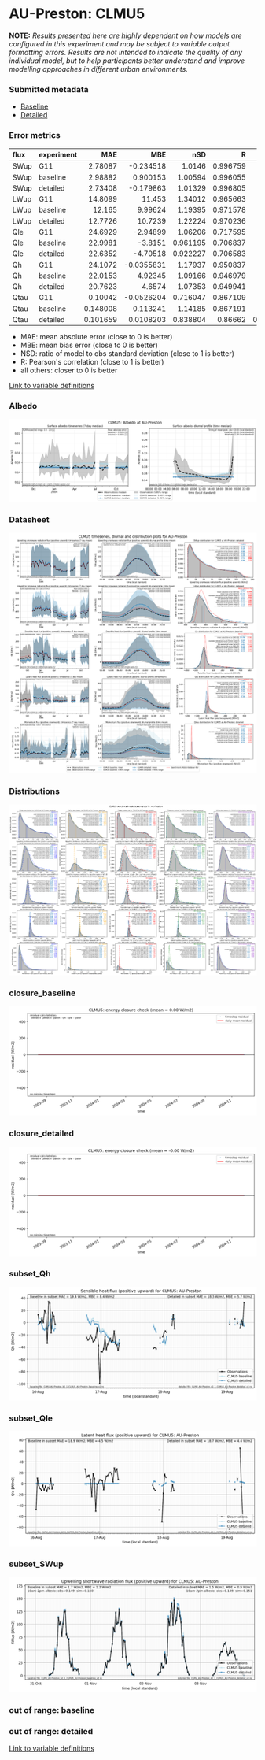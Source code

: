 # AU-Preston: CLMU5

**NOTE:** *Results presented here are highly dependent on how models are configured in this experiment and may be subject to variable output formatting errors. Results are not intended to indicate the quality of any individual model, but to help participants better understand and improve modelling approaches in different urban environments.*

### Submitted metadata

- [Baseline](CLMU5_AU-Preston_baseline_attrs.md)
- [Detailed](CLMU5_AU-Preston_detailed_attrs.md)

### Error metrics

| flux   | experiment   |       MAE |        MBE |      nSD |        R |         5th |      95th |      RMSE |     cRMSE |       AMBE |      1-nSD |        1-R |   nSkewness |   nKurtosis |   Overlap |
|:-------|:-------------|----------:|-----------:|---------:|---------:|------------:|----------:|----------:|----------:|-----------:|-----------:|-----------:|------------:|------------:|----------:|
| SWup   | G11          |  2.78087  | -0.234518  | 1.0146   | 0.996759 |  0.79831    |  2.39014  |  3.84382  | 0.0823991 |  0.234518  | 0.0146029  | 0.00324085 |   0.0287102 |   0.0582673 | 0.065477  |
| SWup   | baseline     |  2.98882  |  0.900153  | 1.00594  | 0.996055 |  0.478753   |  0.303116 |  4.25611  | 0.0892825 |  0.900153  | 0.00593605 | 0.00394465 |   0.0862664 |   0.178824  | 0.0687321 |
| SWup   | detailed     |  2.73408  | -0.179863  | 1.01329  | 0.996805 |  0.545667   |  2.26462  |  3.80392  | 0.0815523 |  0.179863  | 0.0132884  | 0.00319465 |   0.026849  |   0.051893  | 0.0630411 |
| LWup   | G11          | 14.8099   | 11.453     | 1.34012  | 0.965663 |  0.364105   | 48.9499   | 22.3111   | 0.455758  | 11.453     | 0.340123   | 0.034337   |   0.17057   |   0.239051  | 0.0756788 |
| LWup   | baseline     | 12.165    |  9.99624   | 1.19395  | 0.971578 |  5.33549    | 34.043    | 16.9204   | 0.324783  |  9.99624   | 0.193946   | 0.0284222  |   0.168029  |   0.191393  | 0.098717  |
| LWup   | detailed     | 12.7726   | 10.7239    | 1.22224  | 0.970236 |  4.52546    | 38.0502   | 18.1885   | 0.349498  | 10.7239    | 0.22224    | 0.0297643  |   0.162468  |   0.167039  | 0.0963169 |
| Qle    | G11          | 24.6929   | -2.94899   | 1.06206  | 0.717595 | 11.8668     | 15.1268   | 38.0835   | 0.776991  |  2.94899   | 0.0620611  | 0.282405   |   0.0605814 |   0.49772   | 0.179543  |
| Qle    | baseline     | 22.9981   | -3.8151    | 0.961195 | 0.706837 |  9.92824    | 11.1521   | 36.9223   | 0.751718  |  3.8151    | 0.0388051  | 0.293163   |   0.222072  |   0.207882  | 0.276339  |
| Qle    | detailed     | 22.6352   | -4.70518   | 0.922227 | 0.706583 |  9.52877    |  6.98892  | 36.4453   | 0.739759  |  4.70518   | 0.0777727  | 0.293417   |   0.172908  |   0.28871   | 0.300761  |
| Qh     | G11          | 24.1072   | -0.0355831 | 1.17937  | 0.950837 | 19.6253     | 41.2659   | 35.2768   | 0.384882  |  0.0355831 | 0.179366   | 0.049163   |   0.0972327 |   0.281432  | 0.219254  |
| Qh     | baseline     | 22.0153   |  4.92345   | 1.09166  | 0.946979 |  6.4021     | 22.3595   | 32.6596   | 0.35237   |  4.92345   | 0.0916602  | 0.0530215  |   0.104176  |   0.280542  | 0.131982  |
| Qh     | detailed     | 20.7623   |  4.6574    | 1.07353  | 0.949941 |  3.60948    | 19.4886   | 31.1353   | 0.335984  |  4.6574    | 0.0735258  | 0.0500589  |   0.0927799 |   0.279398  | 0.131572  |
| Qtau   | G11          |  0.10042  | -0.0526204 | 0.716047 | 0.867109 |  0.0041275  |  0.258664 |  0.169775 | 0.52052   |  0.0526204 | 0.283953   | 0.132891   |   0.253349  |   0.456799  | 0.110394  |
| Qtau   | baseline     |  0.148008 |  0.113241  | 1.14185  | 0.867191 |  0.013265   |  0.174603 |  0.209405 | 0.568697  |  0.113241  | 0.141848   | 0.132809   |   0.223513  |   0.382468  | 0.180886  |
| Qtau   | detailed     |  0.101659 |  0.0108203 | 0.838804 | 0.86662  |  0.00810055 |  0.11455  |  0.155165 | 0.499743  |  0.0108203 | 0.161196   | 0.13338    |   0.231101  |   0.405479  | 0.111969  |

 - MAE: mean absolute error (close to 0 is better)
 - MBE: mean bias error (close to 0 is better)
 - NSD: ratio of model to obs standard deviation (close to 1 is better)
 - R: Pearson's correlation (close to 1 is better)
 - all others: closer to 0 is better

[Link to variable definitions](../modelattrs/variable_definitions.md)

### <a name="albedo"></a>Albedo
[![CLMU5_AU-Preston_Albedo.png](CLMU5_AU-Preston_Albedo.png)](CLMU5_AU-Preston_Albedo.png)

### <a name="datasheet"></a>Datasheet
[![CLMU5_AU-Preston_Datasheet.png](CLMU5_AU-Preston_Datasheet.png)](CLMU5_AU-Preston_Datasheet.png)

### <a name="distributions"></a>Distributions
[![CLMU5_AU-Preston_Distributions.png](CLMU5_AU-Preston_Distributions.png)](CLMU5_AU-Preston_Distributions.png)

### <a name="closure_baseline"></a>closure_baseline
[![CLMU5_AU-Preston_closure_baseline.png](CLMU5_AU-Preston_closure_baseline.png)](CLMU5_AU-Preston_closure_baseline.png)

### <a name="closure_detailed"></a>closure_detailed
[![CLMU5_AU-Preston_closure_detailed.png](CLMU5_AU-Preston_closure_detailed.png)](CLMU5_AU-Preston_closure_detailed.png)

### <a name="subset_qh"></a>subset_Qh
[![CLMU5_AU-Preston_subset_Qh.png](CLMU5_AU-Preston_subset_Qh.png)](CLMU5_AU-Preston_subset_Qh.png)

### <a name="subset_qle"></a>subset_Qle
[![CLMU5_AU-Preston_subset_Qle.png](CLMU5_AU-Preston_subset_Qle.png)](CLMU5_AU-Preston_subset_Qle.png)

### <a name="subset_swup"></a>subset_SWup
[![CLMU5_AU-Preston_subset_SWup.png](CLMU5_AU-Preston_subset_SWup.png)](CLMU5_AU-Preston_subset_SWup.png)

### out of range: baseline


### out of range: detailed



[Link to variable definitions](../modelattrs/variable_definitions.md)


